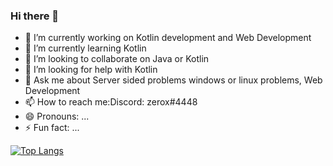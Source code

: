 ### Hi there 👋



- 🔭 I’m currently working on Kotlin development and Web Development
- 🌱 I’m currently learning Kotlin
- 👯 I’m looking to collaborate on Java or Kotlin
- 🤔 I’m looking for help with Kotlin
- 💬 Ask me about Server sided problems windows or linux problems, Web Development
- 📫 How to reach me:Discord: zerox#4448
- 😄 Pronouns: ...
- ⚡ Fun fact: ...


[![Top Langs](https://github-readme-stats.vercel.app/api/top-langs/?username=truezerox)](https://github.com/anuraghazra/github-readme-stats)

<!--START_SECTION:waka-->
<!--END_SECTION:waka-->

